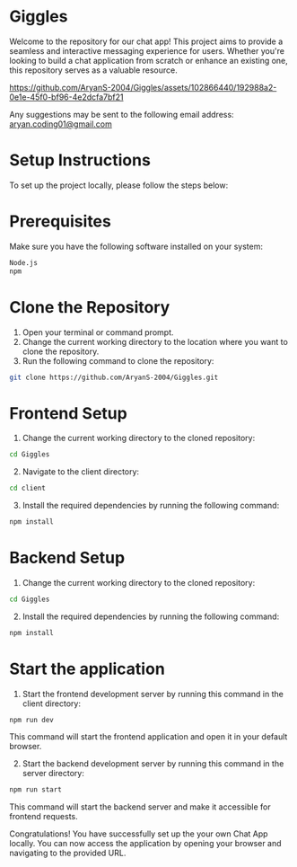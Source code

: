 # Giggles

Welcome to the repository for our chat app! This project aims to provide a seamless and interactive messaging experience for users. Whether you're looking to build a chat application from scratch or enhance an existing one, this repository serves as a valuable resource. 



https://github.com/AryanS-2004/Giggles/assets/102866440/192988a2-0e1e-45f0-bf96-4e2dcfa7bf21



Any suggestions may be sent to the following email address: aryan.coding01@gmail.com


# Setup Instructions

To set up the project locally, please follow the steps below:

# Prerequisites
Make sure you have the following software installed on your system:
```bash
Node.js
npm
```  

# Clone the Repository
1. Open your terminal or command prompt.
2. Change the current working directory to the location where you want to clone the repository.
3. Run the following command to clone the repository:  
```bash
git clone https://github.com/AryanS-2004/Giggles.git
```
  
# Frontend Setup
1. Change the current working directory to the cloned repository:  
```bash
cd Giggles
```
   
2. Navigate to the client directory:  
```bash
cd client
```
   
3. Install the required dependencies by running the following command:  
```bash
npm install
```
  
# Backend Setup
1. Change the current working directory to the cloned repository:  
```bash
cd Giggles
```
    
2. Install the required dependencies by running the following command:  
```bash
npm install
```
  
# Start the application
1. Start the frontend development server by running this command in the client directory:  
```bash
npm run dev
```
   This command will start the frontend application and open it in your default browser.  

2. Start the backend development server  by running this command in the server directory:  
```bash
npm run start
```
   This command will start the backend server and make it accessible for frontend requests.  

Congratulations! You have successfully set up the your own Chat App locally. You can now access the application by opening your browser and navigating to the provided URL.
